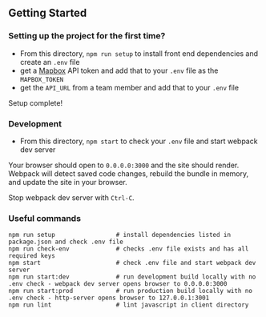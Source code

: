 ## Getting Started

### Setting up the project for the first time?

  - From this directory, `npm run setup` to install front end dependencies and create an `.env` file
  - get a [Mapbox](https://account.mapbox.com/auth/signin/) API token and add that to your `.env` file as the `MAPBOX_TOKEN`
  - get the `API_URL` from a team member and add that to your `.env` file

Setup complete!

### Development

  - From this directory, `npm start` to check your `.env` file and start webpack dev server

Your browser should open to `0.0.0.0:3000` and the site should render. Webpack will detect saved code changes, rebuild the bundle in memory, and update the site in your browser.

Stop webpack dev server with `Ctrl-C`.

### Useful commands
```
npm run setup                 # install dependencies listed in package.json and check .env file
npm run check-env             # checks .env file exists and has all required keys
npm start                     # check .env file and start webpack dev server
npm run start:dev             # run development build locally with no .env check - webpack dev server opens browser to 0.0.0.0:3000
npm run start:prod            # run production build locally with no .env check - http-server opens browser to 127.0.0.1:3001
npm run lint                  # lint javascript in client directory
```
